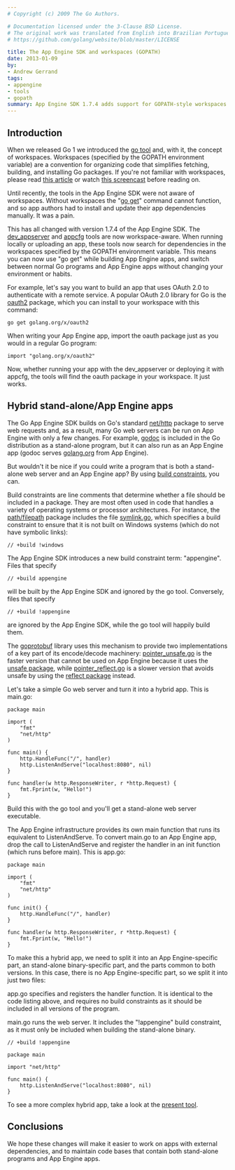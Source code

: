 ```yaml
---
# Copyright (c) 2009 The Go Authors.

# Documentation licensed under the 3-Clause BSD License.
# The original work was translated from English into Brazilian Portuguese.
# https://github.com/golang/website/blob/master/LICENSE

title: The App Engine SDK and workspaces (GOPATH)
date: 2013-01-09
by:
- Andrew Gerrand
tags:
- appengine
- tools
- gopath
summary: App Engine SDK 1.7.4 adds support for GOPATH-style workspaces.
---
```


## Introduction

When we released Go 1 we introduced the [go tool](/cmd/go/) and,
with it, the concept of workspaces.
Workspaces (specified by the GOPATH environment variable) are a convention
for organizing code that simplifies fetching,
building, and installing Go packages.
If you're not familiar with workspaces, please read [this article](/doc/code.html)
or watch [this screencast](http://www.youtube.com/watch?v=XCsL89YtqCs) before reading on.

Until recently, the tools in the App Engine SDK were not aware of workspaces.
Without workspaces the "[go get](/cmd/go/#hdr-Download_and_install_packages_and_dependencies)"
command cannot function,
and so app authors had to install and update their app dependencies manually. It was a pain.

This has all changed with version 1.7.4 of the App Engine SDK.
The [dev\_appserver](https://developers.google.com/appengine/docs/go/tools/devserver)
and [appcfg](https://developers.google.com/appengine/docs/go/tools/uploadinganapp)
tools are now workspace-aware.
When running locally or uploading an app,
these tools now search for dependencies in the workspaces specified by the
GOPATH environment variable.
This means you can now use "go get" while building App Engine apps,
and switch between normal Go programs and App Engine apps without changing
your environment or habits.

For example, let's say you want to build an app that uses OAuth 2.0 to authenticate
with a remote service.
A popular OAuth 2.0 library for Go is the [oauth2](https://godoc.org/golang.org/x/oauth2) package,
which you can install to your workspace with this command:

	go get golang.org/x/oauth2

When writing your App Engine app, import the oauth package just as you would in a regular Go program:

	import "golang.org/x/oauth2"

Now, whether running your app with the dev\_appserver or deploying it with appcfg,
the tools will find the oauth package in your workspace. It just works.

## Hybrid stand-alone/App Engine apps

The Go App Engine SDK builds on Go's standard [net/http](/pkg/net/http/)
package to serve web requests and,
as a result, many Go web servers can be run on App Engine with only a few changes.
For example, [godoc](/cmd/godoc/) is included in the
Go distribution as a stand-alone program,
but it can also run as an App Engine app (godoc serves [golang.org](/) from App Engine).

But wouldn't it be nice if you could write a program that is both a stand-alone
web server and an App Engine app? By using [build constraints](/pkg/go/build/#hdr-Build_Constraints), you can.

Build constraints are line comments that determine whether a file should
be included in a package.
They are most often used in code that handles a variety of operating systems
or processor architectures.
For instance, the [path/filepath](/pkg/path/filepath/)
package includes the file [symlink.go](/src/pkg/path/filepath/symlink.go),
which specifies a build constraint to ensure that it is not built on Windows
systems (which do not have symbolic links):

	// +build !windows

The App Engine SDK introduces a new build constraint term: "appengine". Files that specify

	// +build appengine

will be built by the App Engine SDK and ignored by the go tool. Conversely, files that specify

	// +build !appengine

are ignored by the App Engine SDK, while the go tool will happily build them.

The [goprotobuf](http://code.google.com/p/goprotobuf/) library uses this
mechanism to provide two implementations of a key part of its encode/decode machinery:
[pointer\_unsafe.go](http://code.google.com/p/goprotobuf/source/browse/proto/pointer_unsafe.go)
is the faster version that cannot be used on App Engine because it uses
the [unsafe package](/pkg/unsafe/),
while [pointer\_reflect.go](http://code.google.com/p/goprotobuf/source/browse/proto/pointer_reflect.go)
is a slower version that avoids unsafe by using the [reflect package](/pkg/reflect/) instead.

Let's take a simple Go web server and turn it into a hybrid app. This is main.go:

	package main

	import (
	    "fmt"
	    "net/http"
	)

	func main() {
	    http.HandleFunc("/", handler)
	    http.ListenAndServe("localhost:8080", nil)
	}

	func handler(w http.ResponseWriter, r *http.Request) {
	    fmt.Fprint(w, "Hello!")
	}

Build this with the go tool and you'll get a stand-alone web server executable.

The App Engine infrastructure provides its own main function that runs its
equivalent to ListenAndServe.
To convert main.go to an App Engine app, drop the call to ListenAndServe
and register the handler in an init function (which runs before main). This is app.go:

	package main

	import (
	    "fmt"
	    "net/http"
	)

	func init() {
	    http.HandleFunc("/", handler)
	}

	func handler(w http.ResponseWriter, r *http.Request) {
	    fmt.Fprint(w, "Hello!")
	}

To make this a hybrid app, we need to split it into an App Engine-specific part,
an stand-alone binary-specific part, and the parts common to both versions.
In this case, there is no App Engine-specific part,
so we split it into just two files:

app.go specifies and registers the handler function.
It is identical to the code listing above,
and requires no build constraints as it should be included in all versions of the program.

main.go runs the web server. It includes the "!appengine" build constraint,
as it must only be included when building the stand-alone binary.

	// +build !appengine

	package main

	import "net/http"

	func main() {
	    http.ListenAndServe("localhost:8080", nil)
	}

To see a more complex hybrid app, take a look at the [present tool](https://godoc.org/golang.org/x/tools/present).

## Conclusions

We hope these changes will make it easier to work on apps with external dependencies,
and to maintain code bases that contain both stand-alone programs and App Engine apps.
